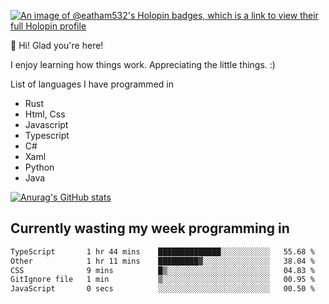 [![An image of @eatham532's Holopin badges, which is a link to view their full Holopin profile](https://holopin.me/eatham532)](https://holopin.io/@eatham532)


👋 Hi! Glad you're here!

I enjoy learning how things work. Appreciating the little things. :)


List of languages I have programmed in
- Rust
- Html, Css
- Javascript
- Typescript
- C#
- Xaml
- Python
- Java

[![Anurag's GitHub stats](https://github-readme-stats.vercel.app/api?username=Eatham532&theme=dark)](https://github.com/anuraghazra/github-readme-stats)


## Currently wasting my week programming in
<!--START_SECTION:waka-->

```txt
TypeScript       1 hr 44 mins    ██████████████░░░░░░░░░░░   55.68 %
Other            1 hr 11 mins    █████████▓░░░░░░░░░░░░░░░   38.04 %
CSS              9 mins          █▒░░░░░░░░░░░░░░░░░░░░░░░   04.83 %
GitIgnore file   1 min           ▒░░░░░░░░░░░░░░░░░░░░░░░░   00.95 %
JavaScript       0 secs          ░░░░░░░░░░░░░░░░░░░░░░░░░   00.50 %
```

<!--END_SECTION:waka-->
